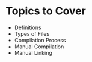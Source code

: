 # Topics to Cover

* Definitions
* Types of Files
* Compilation Process
* Manual Compilation
* Manual Linking




